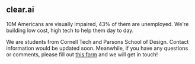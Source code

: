 ## clear.ai

10M Americans are visually impaired, 43% of them are unemployed. We're building low cost, high tech to help them day to day.

We are students from Cornell Tech and Parsons School of Design. Contact information would be updated soon. Meanwhile, if you have any questions or comments, please fill out [this form](https://goo.gl/forms/zJIKMGblplIBNkAt2) and we will get in touch!
